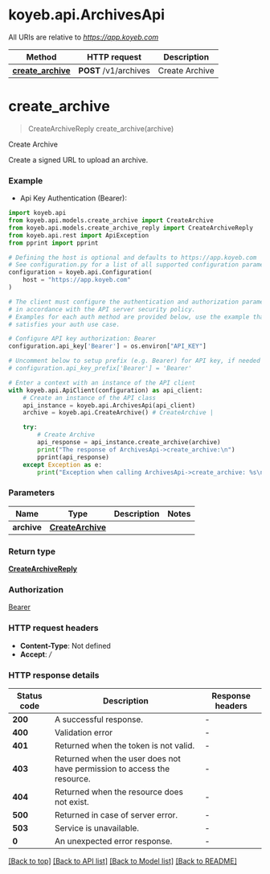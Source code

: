 # koyeb.api.ArchivesApi

All URIs are relative to *https://app.koyeb.com*

Method | HTTP request | Description
------------- | ------------- | -------------
[**create_archive**](ArchivesApi.md#create_archive) | **POST** /v1/archives | Create Archive


# **create_archive**
> CreateArchiveReply create_archive(archive)

Create Archive

Create a signed URL to upload an archive.

### Example

* Api Key Authentication (Bearer):

```python
import koyeb.api
from koyeb.api.models.create_archive import CreateArchive
from koyeb.api.models.create_archive_reply import CreateArchiveReply
from koyeb.api.rest import ApiException
from pprint import pprint

# Defining the host is optional and defaults to https://app.koyeb.com
# See configuration.py for a list of all supported configuration parameters.
configuration = koyeb.api.Configuration(
    host = "https://app.koyeb.com"
)

# The client must configure the authentication and authorization parameters
# in accordance with the API server security policy.
# Examples for each auth method are provided below, use the example that
# satisfies your auth use case.

# Configure API key authorization: Bearer
configuration.api_key['Bearer'] = os.environ["API_KEY"]

# Uncomment below to setup prefix (e.g. Bearer) for API key, if needed
# configuration.api_key_prefix['Bearer'] = 'Bearer'

# Enter a context with an instance of the API client
with koyeb.api.ApiClient(configuration) as api_client:
    # Create an instance of the API class
    api_instance = koyeb.api.ArchivesApi(api_client)
    archive = koyeb.api.CreateArchive() # CreateArchive | 

    try:
        # Create Archive
        api_response = api_instance.create_archive(archive)
        print("The response of ArchivesApi->create_archive:\n")
        pprint(api_response)
    except Exception as e:
        print("Exception when calling ArchivesApi->create_archive: %s\n" % e)
```



### Parameters


Name | Type | Description  | Notes
------------- | ------------- | ------------- | -------------
 **archive** | [**CreateArchive**](CreateArchive.md)|  | 

### Return type

[**CreateArchiveReply**](CreateArchiveReply.md)

### Authorization

[Bearer](../README.md#Bearer)

### HTTP request headers

 - **Content-Type**: Not defined
 - **Accept**: */*

### HTTP response details

| Status code | Description | Response headers |
|-------------|-------------|------------------|
**200** | A successful response. |  -  |
**400** | Validation error |  -  |
**401** | Returned when the token is not valid. |  -  |
**403** | Returned when the user does not have permission to access the resource. |  -  |
**404** | Returned when the resource does not exist. |  -  |
**500** | Returned in case of server error. |  -  |
**503** | Service is unavailable. |  -  |
**0** | An unexpected error response. |  -  |

[[Back to top]](#) [[Back to API list]](../README.md#documentation-for-api-endpoints) [[Back to Model list]](../README.md#documentation-for-models) [[Back to README]](../README.md)

